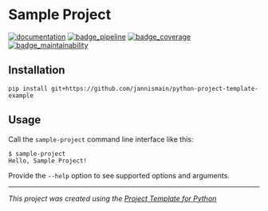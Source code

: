 # Sample Project

[![documentation][badge_documentation]][documentation] [![badge_pipeline][]][pipeline] [![badge_coverage][]][coverage] [![badge_maintainability][]]()

[documentation]: https://jannismain.github.io/python-project-template-example
[badge_documentation]: https://img.shields.io/badge/Documentation-main-blue
[coverage]: https://jannismain.github.io/python-project-template-example/coverage
[badge_coverage]: https://github.com/jannismain/python-project-template-example/badges/main/coverage.svg
[badge_pipeline]: https://github.com/jannismain/python-project-template-example/badges/main/pipeline.svg
[pipeline]: https://github.com/jannismain/python-project-template-example/actions?query=branch%3Amain
[badge_maintainability]: https://jannismain.github.io/python-project-template-example/badges/maintainability.svg

<!-- TODO: extend readme template -->

## Installation

```console
pip install git+https://github.com/jannismain/python-project-template-example
```

## Usage

Call the `sample-project` command line interface like this:

```console
$ sample-project
Hello, Sample Project!
```

Provide the `--help` option to see supported options and arguments.

---
*This project was created using the [Project Template for Python](https://github.com/jannismain/python-project-template)*
